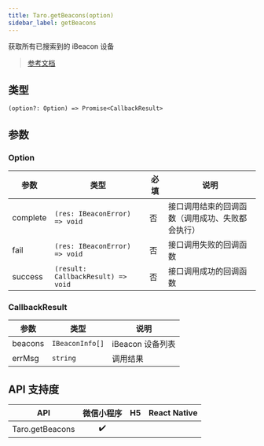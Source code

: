 ```yaml
---
title: Taro.getBeacons(option)
sidebar_label: getBeacons
---
```


获取所有已搜索到的 iBeacon 设备

> [参考文档](https://developers.weixin.qq.com/miniprogram/dev/api/device/ibeacon/wx.getBeacons.html)

## 类型

```tsx
(option?: Option) => Promise<CallbackResult>
```

## 参数

### Option

<table>
  <thead>
    <tr>
      <th>参数</th>
      <th>类型</th>
      <th style={{ textAlign: "center"}}>必填</th>
      <th>说明</th>
    </tr>
  </thead>
  <tbody>
    <tr>
      <td>complete</td>
      <td><code>(res: IBeaconError) =&gt; void</code></td>
      <td style={{ textAlign: "center"}}>否</td>
      <td>接口调用结束的回调函数（调用成功、失败都会执行）</td>
    </tr>
    <tr>
      <td>fail</td>
      <td><code>(res: IBeaconError) =&gt; void</code></td>
      <td style={{ textAlign: "center"}}>否</td>
      <td>接口调用失败的回调函数</td>
    </tr>
    <tr>
      <td>success</td>
      <td><code>(result: CallbackResult) =&gt; void</code></td>
      <td style={{ textAlign: "center"}}>否</td>
      <td>接口调用成功的回调函数</td>
    </tr>
  </tbody>
</table>

### CallbackResult

<table>
  <thead>
    <tr>
      <th>参数</th>
      <th>类型</th>
      <th>说明</th>
    </tr>
  </thead>
  <tbody>
    <tr>
      <td>beacons</td>
      <td><code>IBeaconInfo[]</code></td>
      <td>iBeacon 设备列表</td>
    </tr>
    <tr>
      <td>errMsg</td>
      <td><code>string</code></td>
      <td>调用结果</td>
    </tr>
  </tbody>
</table>

## API 支持度

|       API       | 微信小程序 | H5 | React Native |
|:---------------:|:-----:|:--:|:------------:|
| Taro.getBeacons |  ✔️   |    |              |
